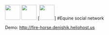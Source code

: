 [<img height='50' width="50" src="https://im0-tub-ru.yandex.net/i?id=cc77464176f6fe3abfc92e59da62a257-sr&n=13">](https://vk.com/denis_hik)
[<img height='50' width="50" src="https://yt3.ggpht.com/a/AATXAJzS9oy8jzh4y34JR5Weq-5XiIP9sHD_1TAaRhfZ5A=s900-c-k-c0xffffffff-no-rj-mo">](https://vk.com/denis_hik)
[<img height='50' width='50' src="https://logema.org/local/templates/.default/img/outsource/react.svg">]
#Equine social network

Demo: http://fire-horse.denishik.heliohost.us

